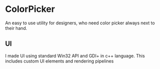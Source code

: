 # ColorPicker
An easy to use utility for designers, who need color picker always next to their hand.

## UI
I made UI using standard Win32 API and GDI+ in c++ language.
This includes custom UI elements and rendering pipelines